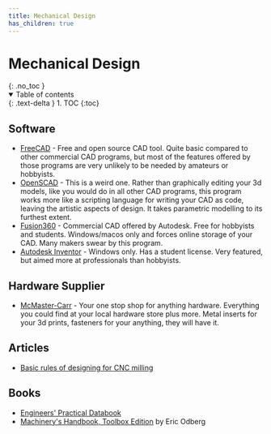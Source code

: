```yaml
---
title: Mechanical Design
has_children: true
---
```


<h1>Mechanical Design</h1>{: .no_toc }
<details open markdown="block">
  <summary>
    Table of contents
  </summary>
  {: .text-delta }
1. TOC
{:toc}
</details>

## Software

-   [FreeCAD] - Free and open source CAD tool. Quite basic compared to other
    commercial CAD programs, but most of the features offered by those programs
    are very unlikely to be needed by amateurs or hobbyists.
-   [OpenSCAD] - This is a weird one. Rather than graphically editing your
    3d models, like you would do in all other CAD programs, this program
    works more like a scripting language for writing your CAD as code, leaving
    the artistic aspects of design. It takes parametric modelling to its furthest
    extent.
-   [Fusion360] - Commercial CAD offered by Autodesk. Free for hobbyists and
    students. Windows/macos only and forces online storage of your CAD. Many
    makers swear by this program.
-   [Autodesk Inventor][inventor] - Windows only. Has a student license. Very
    featured, but aimed more at professionals than hobbyists.

[freecad]: https://www.freecadweb.org/
[openscad]: https://openscad.org/
[inventor]: https://www.autodesk.com/products/inventor/overview
[fusion360]: https://www.autodesk.com/products/fusion-360/overview

## Hardware Supplier

-   [McMaster-Carr] - Your one stop shop for anything hardware. Everything you could
    find at your local hardware store plus more. Metal inserts for your 3d prints,
    fasteners for your anything, they will have it.

[mcmaster-carr]: https://www.mcmaster.com/

## Articles

-   [Basic rules of designing for CNC milling][cnc-milling]

[cnc-milling]: https://www.adambender.info/post/design-for-cnc-milling

## Books

-   [Engineers' Practical Databook][engineers-databook]
-   [Machinery's Handbook, Toolbox Edition][machinery-handbook] by Eric Odberg

[engineers-databook]: https://www.amazon.com/Engineers-Practical-Databook-Technical-Professionals-ebook/dp/B07BLLXMPR
[machinery-handbook]: https://www.amazon.com/Machinerys-Handbook-Toolbox-Erik-Oberg/dp/0831130911/
